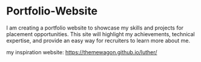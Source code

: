 # Portfolio-Website
I am creating a portfolio website to showcase my skills and projects for placement opportunities. This site will highlight my achievements, technical expertise, and provide an easy way for recruiters to learn more about me.

my inspiration website: https://themewagon.github.io/luther/
